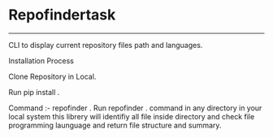 # Repofindertask
***
CLI to display current repository files path and languages.

Installation Process

Clone Repository in Local.

Run pip install .

Command :- repofinder .
Run repofinder . command in any directory in your local system this librery will identifiy all file inside directory and check file programming launguage and return file structure and summary.
